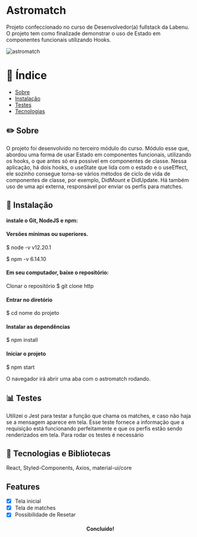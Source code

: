 <h1 >Astromatch</h1>
<p >Projeto confeccionado no curso de Desenvolvedor(a) fullstack da Labenu. O projeto tem como finalizade demonstrar o uso de Estado em componentes funcionais utilizando Hooks.</p>

  ![astromatch](https://user-images.githubusercontent.com/31224361/106056128-13b31e00-60cd-11eb-87a1-21b93b4a94d3.png)


# :ledger: Índice
<!--ts-->
   * [Sobre](#sobre)
   * [Instalação](#instalacao)
   * [Testes](#testes)
   * [Tecnologias](#tecnologias)
<!--te-->


##     :pencil2:  Sobre
<p>O projeto foi desenvolvido no terceiro módulo do curso. Módulo esse que, abordou uma forma de usar Estado em componentes funcionais, utilizando os hooks, o que antes só era possivel em componentes de classe. Nessa aplicação, há dois hooks, o useState que lida com o estado e o useEffect, ele sozinho consegue torna-se vários métodos de ciclo de vida de componentes de classe, por exemplo, DidMount e DidUpdate. Há também uso de uma api externa, responsável por enviar os perfis para matches.</p>


## :wrench:   Instalação
####   instale o Git, NodeJS e npm:
#### <p> Versões mínimas ou superiores.
$ node -v
v12.20.1
  
$ npm -v
6.14.10</p>

#### Em seu computador, baixe o repositório:
<p> Clonar o repositório
$ git clone http

#### Entrar no diretório
$ cd nome do projeto

#### Instalar as dependências
$ npm install 

#### Iniciar o projeto
<p> $ npm start </p>
<p> O navegador irá abrir uma aba com o astromatch rodando.</p>


## :bar_chart:  Testes
<p>Utilizei o Jest para testar a função que chama os matches, e caso não haja se a mensagem aparece em tela. Esse teste fornece a informação que a requisição está funcionando perfeitamente e que os perfis estão sendo renderizados em tela. Para rodar os testes é necessário</p>

## :hammer: Tecnologias e Bibliotecas
<p>React, Styled-Components, Axios, material-ui/core</p>
 
## Features
- [x] Tela inicial
- [x] Tela de matches
- [x] Possibilidade de Resetar

<h4 align="center"> 
	Concluído!
</h4>
